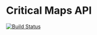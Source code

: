 # Critical Maps API

[![Build Status](https://travis-ci.org/criticalmaps/criticalmaps-api.svg?branch=master)](https://travis-ci.org/criticalmaps/criticalmaps-api)